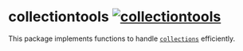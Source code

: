 # collectiontools [![collectiontools](https://github.com/tillahoffmann/collectiontools/actions/workflows/build.yml/badge.svg)](https://github.com/tillahoffmann/collectiontools/actions/workflows/build.yml)

This package implements functions to handle [`collections`](https://docs.python.org/3/library/collections.html) efficiently.
